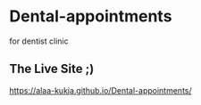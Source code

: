 # Dental-appointments
for dentist clinic
## The Live Site ;)
https://alaa-kukja.github.io/Dental-appointments/
